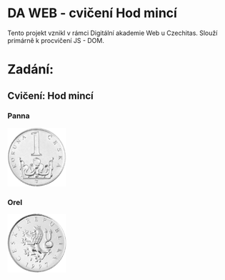 # DA WEB - cvičení Hod mincí
Tento projekt vznikl v rámci Digitální akademie Web u Czechitas. Slouží primárně k procvičení JS - DOM.

# Zadání:
## Cvičení: Hod mincí

### Panna

![panna](obrazky/panna.png)

### Orel

![orel](obrazky/orel.png)
